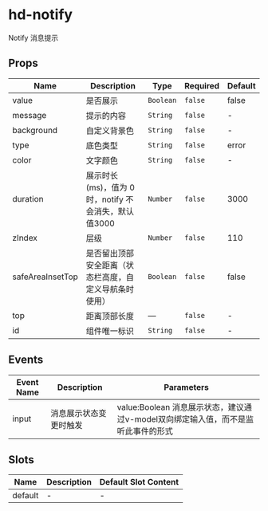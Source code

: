 # hd-notify

Notify 消息提示

## Props

<!-- @vuese:hd-notify:props:start -->
|Name|Description|Type|Required|Default|
|---|---|---|---|---|
|value|是否展示|`Boolean`|`false`|false|
|message|提示的内容|`String`|`false`|-|
|background|自定义背景色|`String`|`false`|-|
|type|底色类型|`String`|`false`|error|
|color|文字颜色|`String`|`false`|-|
|duration|展示时长(ms)，值为 0 时，notify 不会消失，默认值3000|`Number`|`false`|3000|
|zIndex|层级|`Number`|`false`|110|
|safeAreaInsetTop|是否留出顶部安全距离（状态栏高度，自定义导航条时使用）|`Boolean`|`false`|false|
|top|距离顶部长度|—|`false`|-|
|id|组件唯一标识|`String`|`false`|-|


<!-- @vuese:hd-notify:props:end -->


## Events

<!-- @vuese:hd-notify:events:start -->
|Event Name|Description|Parameters|
|---|---|---|
|input|消息展示状态变更时触发|value:Boolean 消息展示状态，建议通过v-model双向绑定输入值，而不是监听此事件的形式|

<!-- @vuese:hd-notify:events:end -->


## Slots

<!-- @vuese:hd-notify:slots:start -->
|Name|Description|Default Slot Content|
|---|---|---|
|default|-|-|

<!-- @vuese:hd-notify:slots:end -->



